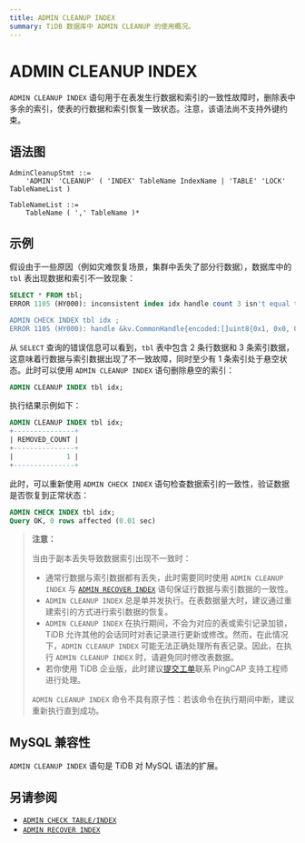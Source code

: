 ```yaml
---
title: ADMIN CLEANUP INDEX
summary: TiDB 数据库中 ADMIN CLEANUP 的使用概况。
---
```


# ADMIN CLEANUP INDEX

`ADMIN CLEANUP INDEX` 语句用于在表发生行数据和索引的一致性故障时，删除表中多余的索引，使表的行数据和索引恢复一致状态。注意，该语法尚不支持外键约束。

## 语法图

```ebnf+diagram
AdminCleanupStmt ::=
    'ADMIN' 'CLEANUP' ( 'INDEX' TableName IndexName | 'TABLE' 'LOCK' TableNameList )

TableNameList ::=
    TableName ( ',' TableName )*
```

## 示例

假设由于一些原因（例如灾难恢复场景，集群中丢失了部分行数据），数据库中的 `tbl` 表出现数据和索引不一致现象：

```sql
SELECT * FROM tbl;
ERROR 1105 (HY000): inconsistent index idx handle count 3 isn't equal to value count 2

ADMIN CHECK INDEX tbl idx ;
ERROR 1105 (HY000): handle &kv.CommonHandle{encoded:[]uint8{0x1, 0x0, 0x0, 0x0, 0x0, 0x0, 0x0, 0x0, 0x0, 0xf8}, colEndOffsets:[]uint16{0xa}}, index:types.Datum{k:0x5, decimal:0x0, length:0x0, i:0, collation:"utf8mb4_bin", b:[]uint8{0x0}, x:interface {}(nil)} != record:<nil>
```

从 `SELECT` 查询的错误信息可以看到，`tbl` 表中包含 2 条行数据和 3 条索引数据，这意味着行数据与索引数据出现了不一致故障，同时至少有 1 条索引处于悬空状态。此时可以使用 `ADMIN CLEANUP INDEX` 语句删除悬空的索引：

```sql
ADMIN CLEANUP INDEX tbl idx;
```

执行结果示例如下：

```sql
ADMIN CLEANUP INDEX tbl idx;
+---------------+
| REMOVED_COUNT |
+---------------+
|             1 |
+---------------+
```

此时，可以重新使用 `ADMIN CHECK INDEX` 语句检查数据索引的一致性，验证数据是否恢复到正常状态：

```sql
ADMIN CHECK INDEX tbl idx;
Query OK, 0 rows affected (0.01 sec)
```

> **注意：**
>
> 当由于副本丢失导致数据索引出现不一致时：
>
> - 通常行数据与索引数据都有丢失，此时需要同时使用 `ADMIN CLEANUP INDEX` 与 [`ADMIN RECOVER INDEX`](/sql-statements/sql-statement-admin-recover.md) 语句保证行数据与索引数据的一致性。
> - `ADMIN CLEANUP INDEX` 总是单并发执行。在表数据量大时，建议通过重建索引的方式进行索引数据的恢复。
> - `ADMIN CLEANUP INDEX` 在执行期间，不会为对应的表或索引记录加锁，TiDB 允许其他的会话同时对表记录进行更新或修改。然而，在此情况下，`ADMIN CLEANUP INDEX` 可能无法正确处理所有表记录。因此，在执行 `ADMIN CLEANUP INDEX` 时，请避免同时修改表数据。
> - 若你使用 TiDB 企业版，此时建议[提交工单](https://support.pingcap.cn/)联系 PingCAP 支持工程师进行处理。
>
> `ADMIN CLEANUP INDEX` 命令不具有原子性：若该命令在执行期间中断，建议重新执行直到成功。

## MySQL 兼容性

`ADMIN CLEANUP INDEX` 语句是 TiDB 对 MySQL 语法的扩展。

## 另请参阅

* [`ADMIN CHECK TABLE/INDEX`](/sql-statements/sql-statement-admin-check-table-index.md)
* [`ADMIN RECOVER INDEX`](/sql-statements/sql-statement-admin-recover.md)
